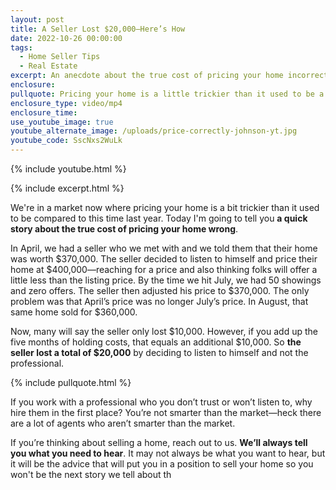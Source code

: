 ```yaml
---
layout: post
title: A Seller Lost $20,000—Here’s How
date: 2022-10-26 00:00:00
tags:
  - Home Seller Tips
  - Real Estate
excerpt: An anecdote about the true cost of pricing your home incorrectly.
enclosure:
pullquote: Pricing your home is a little trickier than it used to be a year ago.
enclosure_type: video/mp4
enclosure_time:
use_youtube_image: true
youtube_alternate_image: /uploads/price-correctly-johnson-yt.jpg
youtube_code: SscNxs2WuLk
---
```

{% include youtube.html %}

{% include excerpt.html %}

We're in a market now where pricing your home is a bit trickier than it used to be compared to this time last year. Today I'm going to tell you **a quick story about the true cost of pricing your home wrong**.

In April, we had a seller who we met with and we told them that their home was worth $370,000. The seller decided to listen to himself and price their home at $400,000—reaching for a price and also thinking folks will offer a little less than the listing price. By the time we hit July, we had 50 showings and zero offers. The seller then adjusted his price to $370,000. The only problem was that April’s price was no longer July’s price. In August, that same home sold for $360,000.

Now, many will say the seller only lost $10,000. However, if you add up the five months of holding costs, that equals an additional $10,000. So **the seller lost a total of $20,000** by deciding to listen to himself and not the professional.&nbsp;

{% include pullquote.html %}

If you work with a professional who you don’t trust or won’t listen to, why hire them in the first place? You’re not smarter than the market—heck there are a lot of agents who aren’t smarter than the market.&nbsp;

If you’re thinking about selling a home, reach out to us. **We’ll always tell you what you need to hear**. It may not always be what you want to hear, but it will be the advice that will put you in a position to sell your home so you won't be the next story we tell about th